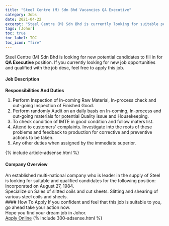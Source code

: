 ```yaml
---
title: "Steel Centre (M) Sdn Bhd Vacancies QA Executive" 
category: Jobs 
date: 2021-04-22 
excerpt: "Steel Centre (M) Sdn Bhd is currently looking for suitable person to fill in the QA Executive which based in Johor" 
tags: [Johor] 
toc: true 
toc_label: TOC 
toc_icon: "fire" 
--- 
```


<p>Steel Centre (M) Sdn Bhd is looking for new potential candidates to fill in for <b>QA Executive</b> position. If you currently looking for new job opportunities and qualified with the job desc, feel free to apply this job.
</p><div><div><h4>Job Description</h4></div><div><div><span><div><p><strong>Responsibilities And Duties</strong></p><ol><li>Perform Inspection of In-coming Raw Material, In-process check and out-going Inspection of Finished Good.</li><li>Perform randomly Audit on an daily basis on In-coming, In-process and out-going materials for potential Quality issue and Housekeeping.</li><li>To check condition of IMTE in good condition and follow maters list.</li><li>Attend to customers' complaints. Investigate into the roots of these problems and feedback to production for corrective and preventive actions to be taken.</li><li>Any other duties when assigned by the immediate superior.</li></ol></div></span></div></div></div> 
{% include article-adsense.html %} 
<div><div><h4>Company Overview</h4></div><div><div><span><div><div>An established multi-national company who is leader in the supply of Steel is looking for suitable and qualified candidates for the following position:</div>
<div>Incorporated on August 27, 1984.</div>
<div>Specialize on Sales of slitted coils and cut sheets. Slitting&#160;and&#160;shearing of various steel coils and sheets.</div></div></span></div></div></div> 
#### How To Apply 
If you confident and feel that this job is suitable to you, go ahead take your action now. <br/> 
Hope you find your dream job in Johor. <br/> 
<a href="https://www.jobstreet.com.my/en/job/qa-executive-4544925?jobId=jobstreet-my-job-4544925&" class="btn btn--info" target="_blank" rel="nofollow noopenner">Apply Online</a> 
{% include 300-adsense.html %} 